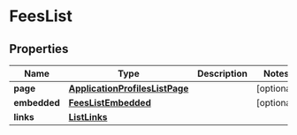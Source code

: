 

# FeesList


## Properties

| Name | Type | Description | Notes |
|------------ | ------------- | ------------- | -------------|
|**page** | [**ApplicationProfilesListPage**](ApplicationProfilesListPage.md) |  |  [optional] |
|**embedded** | [**FeesListEmbedded**](FeesListEmbedded.md) |  |  [optional] |
|**links** | [**ListLinks**](ListLinks.md) |  |  |



